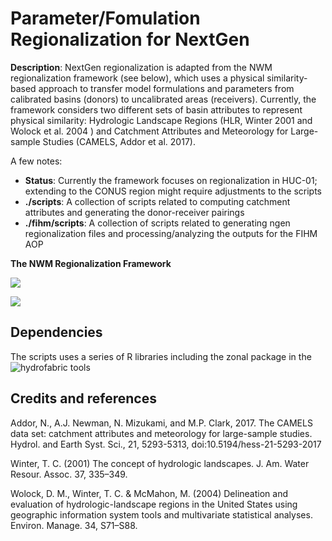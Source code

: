 # Parameter/Fomulation Regionalization for NextGen

**Description**: NextGen regionalization is adapted from the NWM regionalization framework (see below), which uses a physical similarity-based approach to transfer model formulations and parameters from calibrated basins (donors) to uncalibrated areas (receivers). Currently, the framework considers two different sets of basin attributes to represent physical similarity: Hydrologic Landscape Regions (HLR, Winter 2001 and Wolock et al. 2004 ) and Catchment Attributes and Meteorology for Large-sample Studies (CAMELS, Addor et al. 2017). 

A few notes:

  - **Status**: Currently the framework focuses on regionalization in HUC-01; extending to the CONUS region might require adjustments to the scripts
  - **./scripts**: A collection of scripts related to computing catchment attributes and generating the donor-receiver pairings 
  - **./fihm/scripts**: A collection of scripts related to generating ngen regionalization files and processing/analyzing the outputs for the FIHM AOP
 
**The NWM Regionalization Framework**

![](https://github.com/NOAA-OWP/NextGen_Regionalization/tree/master/doc/Screenshot.png?raw=true)

![](https://raw.githubusercontent.com/NOAA-OWP/owp-open-source-project-template/master/doc/Framework.png)


## Dependencies

The scripts uses a series of R libraries including the zonal package in the ![hydrofabric](https://github.com/NOAA-OWP/hydrofabric) tools 

## Credits and references

Addor, N., A.J. Newman, N. Mizukami, and M.P. Clark, 2017. The CAMELS data set: catchment attributes and meteorology for large-sample studies. Hydrol. and Earth Syst. Sci., 21, 5293-5313, doi:10.5194/hess-21-5293-2017

Winter, T. C. (2001) The concept of hydrologic landscapes. J. Am. Water Resour. Assoc. 37, 335–349.

Wolock, D. M., Winter, T. C. & McMahon, M. (2004) Delineation and evaluation of hydrologic-landscape regions in the United States using geographic information system tools and multivariate statistical analyses. Environ. Manage. 34, S71–S88.
